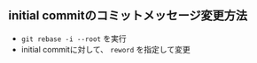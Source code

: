 ## initial commitのコミットメッセージ変更方法

- `git rebase -i --root` を実行
- initial commitに対して、 `reword` を指定して変更
